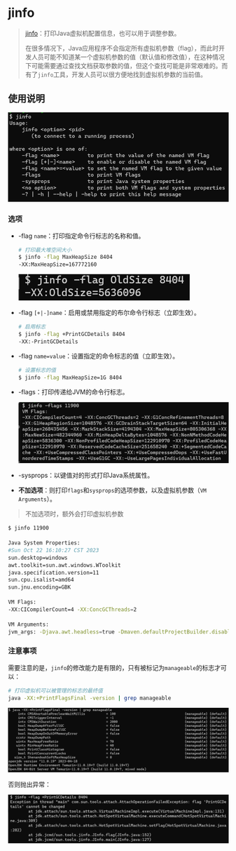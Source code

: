 # jinfo

> [jinfo](https://docs.oracle.com/en/java/javase/11/tools/jinfo.html#GUID-69246B58-28C4-477D-B375-278F5F9830A5)：打印Java虚拟机配置信息，也可以用于调整参数。
>
> 在很多情况下，Java应用程序不会指定所有虚拟机参数（flag），而此时开发人员可能不知道某一个虚拟机参数的值（默认值和修改值），在这种情况下可能需要通过查找文档获取参数的值，但这个查找可能是非常艰难的。而有了`jinfo`工具，开发人员可以很方便地找到虚拟机参数的当前值。

## 使用说明

![jinfo-help.png](assets/jinfo/jinfo-help.png)

### 选项

- -flag `name`：打印指定命令行标志的名称和值。
  ```bash
  # 打印最大堆空间大小
  $ jinfo -flag MaxHeapSize 8404
  -XX:MaxHeapSize=167772160
  ```
  ![jinfo-flag.png](assets/jinfo/jinfo-flag.png)

- -flag `[+|-]name`：启用或禁用指定的布尔命令行标志（立即生效）。
  ```bash
  # 启用标志
  $ jinfo -flag +PrintGCDetails 8404
  -XX:-PrintGCDetails
  ```

- -flag `name=value`：设置指定的命令标志的值（立即生效）。
  ```bash
  # 设置标志的值
  $ jinfo -flag MaxHeapSize=1G 8404
  ```

- -flags：打印传递给JVM的命令行标志。

  ![jinfo-flags.png](assets/jinfo/jinfo-flags.png)
- -sysprops：以键值对的形式打印Java系统属性。

- **不加选项**：则打印`flags`和`sysprops`的选项参数，以及虚拟机参数（`VM Arguments`）。
> 不加选项时，额外会打印虚拟机参数
  ```bash
  $ jinfo 11900
  
  Java System Properties:
  #Sun Oct 22 16:10:27 CST 2023
  sun.desktop=windows
  awt.toolkit=sun.awt.windows.WToolkit
  java.specification.version=11
  sun.cpu.isalist=amd64
  sun.jnu.encoding=GBK
  
  VM Flags:
  -XX:CICompilerCount=4 -XX:ConcGCThreads=2
  
  VM Arguments:
  jvm_args: -Djava.awt.headless=true -Dmaven.defaultProjectBuilder.disableGlobalModelCache=true -Didea.version=2023.2.3
  ```

### 注意事项
需要注意的是，`jinfo`的修改能力是有限的，只有被标记为`manageable`的标志才可以：
```bash
# 打印虚拟机可以被管理的标志的最终值
java -XX:+PrintFlagsFinal -version | grep manageable
```
![java-manageable.png](assets/java/java-manageable.png)

否则抛出异常：

![jinfo-flag-set.png](assets/jinfo/jinfo-flag-set.png)
